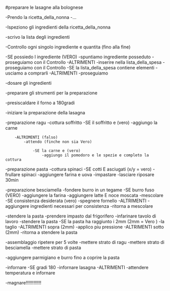 #preparare le lasagne alla bolognese

-Prendo la ricetta_della_nonna -...

-Ispeziono gli ingredienti della ricetta_della_nonna

-scrivo la lista degli ingredienti

-Controllo ogni singolo ingrediente e quantita (fino alla fine)

-SE possiedo l ingrediente (VERO)
    -spuntiamo ingrediente posseduto
    -proseguiamo con il Controllo
-ALTRIMENTI
    -inserire nella lista_della_spesa
    -proseguiamo con il Controllo
-SE la lista_della_spesa contiene elementi -usciamo a comprarli -ALTRIMENTI -proseguiamo

-dosare gli ingredienti

-preparare gli strumenti per la preparazione

-presiscaldare il forno a 180gradi

-iniziare la preparazione della lasagna

-preparazione ragu
    -cottura soffritto
        -SE il soffritto e (vero)
            -aggiungo la carne

        -ALTRIMENTI (falso)
            -attendo (finche non sia Vero)

                -SE la carne e (vero)
                    -aggiungo il pomodoro e le spezie e completo la cottura

-preparazione pasta
    -cottura spinaci
        -SE cotti E asciugati (x/y = vero)
            -frullare spinaci
            -aggiungere farina e uova
            -impastare
            -lasciare riposare 30min


-preparazione besciamella
    -fondere burro in un tegame
        -SE burro fuso (VERO)
            -aggiungere la farina
            -aggiungere latte E noce moscata
            -mescolare
            -SE consistenza desiderata (vero)
                -spegnere fornello
            -ALTRIMENTI 
                -aggiungere ingredienti necessari per consistenza
                -ritorna a mescolare



-stendere la pasta
    -prendere impasto dal frigorifero
    -infarinare tavolo di lavoro
    -stendere la pasta
        -SE la pasta ha raggiunto i 2mm (2mm = Vero )
            -la taglio
        -ALTRIMENTI sopra (2mm)
            -applico piu pressione 
        -ALTRIMENTI sotto (2mm)
            -ritorna a stendere la pasta

-assemblaggio ripetere per 5 volte
  -mettere strato di ragu
  -mettere strato di besciamella
  -mettere strato di pasta

-aggiungere parmigiano e burro fino a coprire la pasta


-infornare
-SE gradi 180 
    -infornare lasagna
-ALTRIMENTI
    -attendere  temperatura e  infornare


-magnare!!!!!!!!!!!!



